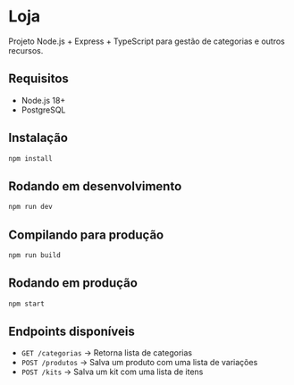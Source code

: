 # Loja

Projeto Node.js + Express + TypeScript para gestão de categorias e outros recursos.

## Requisitos

- Node.js 18+
- PostgreSQL

## Instalação

```bash
npm install
```

## Rodando em desenvolvimento

```bash
npm run dev
```

## Compilando para produção

```bash
npm run build
```

## Rodando em produção

```bash
npm start
```

## Endpoints disponíveis

- `GET /categorias` → Retorna lista de categorias
- `POST /produtos` → Salva um produto com uma lista de variações
- `POST /kits` → Salva um kit com uma lista de itens
